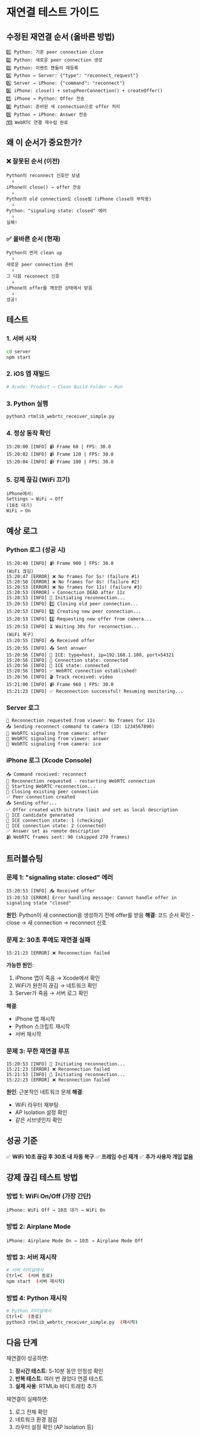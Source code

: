 # 재연결 테스트 가이드

## 수정된 재연결 순서 (올바른 방법)

```
1️⃣ Python: 기존 peer connection close
2️⃣ Python: 새로운 peer connection 생성
3️⃣ Python: 이벤트 핸들러 재등록
4️⃣ Python → Server: {"type": "reconnect_request"}
5️⃣ Server → iPhone: {"command": "reconnect"}
6️⃣ iPhone: close() + setupPeerConnection() + createOffer()
7️⃣ iPhone → Python: Offer 전송
8️⃣ Python: 준비된 새 connection으로 offer 처리
9️⃣ Python → iPhone: Answer 전송
🔟 WebRTC 연결 재수립 완료
```

## 왜 이 순서가 중요한가?

### ❌ 잘못된 순서 (이전)
```
Python이 reconnect 신호만 보냄
  ↓
iPhone이 close() → offer 전송
  ↓
Python의 old connection도 close됨 (iPhone close의 부작용)
  ↓
Python: "signaling state: closed" 에러
  ↓
실패!
```

### ✅ 올바른 순서 (현재)
```
Python이 먼저 clean up
  ↓
새로운 peer connection 준비
  ↓
그 다음 reconnect 신호
  ↓
iPhone의 offer를 깨끗한 상태에서 받음
  ↓
성공!
```

## 테스트

### 1. 서버 시작
```bash
cd server
npm start
```

### 2. iOS 앱 재빌드
```bash
# Xcode: Product → Clean Build Folder → Run
```

### 3. Python 실행
```bash
python3 rtmlib_webrtc_receiver_simple.py
```

### 4. 정상 동작 확인
```
15:20:00 [INFO] 📹 Frame 60 | FPS: 30.0
15:20:02 [INFO] 📹 Frame 120 | FPS: 30.0
15:20:04 [INFO] 📹 Frame 180 | FPS: 30.0
```

### 5. 강제 끊김 (WiFi 끄기)
```
iPhone에서:
Settings → WiFi → Off
(10초 대기)
WiFi → On
```

## 예상 로그

### Python 로그 (성공 시)
```
15:20:40 [INFO] 📹 Frame 900 | FPS: 30.0
(WiFi 끊김)
15:20:47 [ERROR] ❌ No frames for 5s! (failure #1)
15:20:50 [ERROR] ❌ No frames for 8s! (failure #2)
15:20:53 [ERROR] ❌ No frames for 11s! (failure #3)
15:20:53 [ERROR] 💀 Connection DEAD after 11s
15:20:53 [INFO] 🔄 Initiating reconnection...
15:20:53 [INFO] 1️⃣ Closing old peer connection...
15:20:53 [INFO] 2️⃣ Creating new peer connection...
15:20:53 [INFO] 3️⃣ Requesting new offer from camera...
15:20:53 [INFO] ⏳ Waiting 30s for reconnection...
(WiFi 복구)
15:20:55 [INFO] 📥 Received offer
15:20:55 [INFO] 📤 Sent answer
15:20:56 [INFO] 🧊 ICE: type=host, ip=192.168.1.100, port=54321
15:20:56 [INFO] 🔌 Connection state: connected
15:20:56 [INFO] 🧊 ICE state: connected
15:20:56 [INFO] ✅ WebRTC connection established!
15:20:56 [INFO] 🎬 Track received: video
15:21:00 [INFO] 📹 Frame 960 | FPS: 30.0
15:21:23 [INFO] ✅ Reconnection successful! Resuming monitoring...
```

### Server 로그
```
🔄 Reconnection requested from viewer: No frames for 11s
📤 Sending reconnect command to camera (ID: 1234567890)
📡 WebRTC signaling from camera: offer
📡 WebRTC signaling from viewer: answer
📡 WebRTC signaling from camera: ice
```

### iPhone 로그 (Xcode Console)
```
📥 Command received: reconnect
🔄 Reconnection requested - restarting WebRTC connection
🔄 Starting WebRTC reconnection...
🔄 Closing existing peer connection
✅ Peer connection created
📤 Sending offer...
✅ Offer created with bitrate limit and set as local description
🧊 ICE candidate generated
🧊 ICE connection state: 1 (checking)
🧊 ICE connection state: 2 (connected)
✅ Answer set as remote description
📹 WebRTC frames sent: 90 (skipped 270 frames)
```

## 트러블슈팅

### 문제 1: "signaling state: closed" 에러
```
15:20:53 [INFO] 📥 Received offer
15:20:53 [ERROR] Error handling message: Cannot handle offer in signaling state "closed"
```

**원인**: Python이 새 connection을 생성하기 전에 offer를 받음
**해결**: 코드 순서 확인 - close → 새 connection → reconnect 신호

### 문제 2: 30초 후에도 재연결 실패
```
15:21:23 [ERROR] ❌ Reconnection failed
```

**가능한 원인**:
1. iPhone 앱이 죽음 → Xcode에서 확인
2. WiFi가 완전히 끊김 → 네트워크 확인
3. Server가 죽음 → 서버 로그 확인

**해결**:
- iPhone 앱 재시작
- Python 스크립트 재시작
- 서버 재시작

### 문제 3: 무한 재연결 루프
```
15:20:53 [INFO] 🔄 Initiating reconnection...
15:21:23 [ERROR] ❌ Reconnection failed
15:21:53 [INFO] 🔄 Initiating reconnection...
15:22:23 [ERROR] ❌ Reconnection failed
```

**원인**: 근본적인 네트워크 문제
**해결**:
- WiFi 라우터 재부팅
- AP Isolation 설정 확인
- 같은 서브넷인지 확인

## 성공 기준

✅ **WiFi 10초 끊김 후 30초 내 자동 복구**
✅ **프레임 수신 재개**
✅ **추가 사용자 개입 없음**

## 강제 끊김 테스트 방법

### 방법 1: WiFi On/Off (가장 간단)
```
iPhone: WiFi Off → 10초 대기 → WiFi On
```

### 방법 2: Airplane Mode
```
iPhone: Airplane Mode On → 10초 → Airplane Mode Off
```

### 방법 3: 서버 재시작
```bash
# 서버 터미널에서
Ctrl+C  (서버 종료)
npm start  (서버 재시작)
```

### 방법 4: Python 재시작
```bash
# Python 터미널에서
Ctrl+C  (종료)
python3 rtmlib_webrtc_receiver_simple.py  (재시작)
```

## 다음 단계

재연결이 성공하면:
1. **장시간 테스트**: 5-10분 동안 안정성 확인
2. **반복 테스트**: 여러 번 끊었다 연결 테스트
3. **실제 사용**: RTMLib 바디 트래킹 추가

재연결이 실패하면:
1. 로그 전체 확인
2. 네트워크 환경 점검
3. 라우터 설정 확인 (AP Isolation 등)
